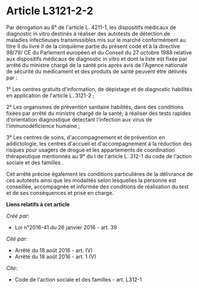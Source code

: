 # Article L3121-2-2

Par dérogation au 8° de l'article L. 4211-1, les dispositifs médicaux de diagnostic in vitro destinés à réaliser des
autotests de détection de maladies infectieuses transmissibles mis sur le marché conformément au titre II du livre II de la
cinquième partie du présent code et à la directive 98/79/ CE du Parlement européen et du Conseil du 27 octobre 1988 relative
aux dispositifs médicaux de diagnostic in vitro et dont la liste est fixée par arrêté du ministre chargé de la santé pris
après avis de l'Agence nationale de sécurité du médicament et des produits de santé peuvent être délivrés par : 

1° Les centres gratuits d'information, de dépistage et de diagnostic habilités en application de l'article L. 3121-2 ; 

2° Les organismes de prévention sanitaire habilités, dans des conditions fixées par arrêté du ministre chargé de la santé, à
réaliser des tests rapides d'orientation diagnostique détectant l'infection aux virus de l'immunodéficience humaine ; 

3° Les centres de soins, d'accompagnement et de prévention en addictologie, les centres d'accueil et d'accompagnement à la
réduction des risques pour usagers de drogue et les appartements de coordination thérapeutique mentionnés au 
9° du I de l'article L. 312-1 du code de l'action sociale et des familles
. 

Cet arrêté précise également les conditions particulières de la délivrance de ces autotests ainsi que les modalités selon
lesquelles la personne est conseillée, accompagnée et informée des conditions de réalisation du test et de ses conséquences
et prise en charge.

**Liens relatifs à cet article**

_Créé par_:

  - Loi n°2016-41 du 26 janvier 2016 - art. 39

_Cité par_:

  - Arrêté du 18 août 2016 - art. (V)
  - Arrêté du 18 août 2016 - art. 1 (V)

_Cite_:

  - Code de l'action sociale et des familles - art. L312-1
